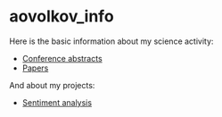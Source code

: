 # aovolkov_info

Here is the basic information about my science activity:
* [Conference abstracts](https://github.com/aovolkov/aovolkov_info/tree/main/science/conferences)
* [Papers](https://github.com/aovolkov/aovolkov_info/tree/main/science/papers)

And about my projects:
* [Sentiment analysis](https://github.com/aovolkov/sentiment_analysis)
